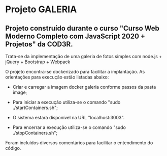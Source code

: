 # Projeto GALERIA
## Projeto construído durante o curso "Curso Web Moderno Completo com JavaScript 2020 + Projetos" da COD3R.

Trata-se da implementação de uma galeria de fotos simples com node.js + jQuery + Bootstrap + Webpack

O projeto encontra-se dockerizado para facilitar a implantação. As orientações para execução estão listadas abaixo:

* Criar e carregar a imagem docker galeria conforme passos da pasta image;

* Para iniciar a execução utiliza-se o comando "sudo ./startContainers.sh";

* O sistema estará disponível na URL "localhost:3003".

* Para encerrar a execução utiliza-se o comando "sudo ./stopContainers.sh";

Foram incluídos diversos comentários para facilitar o entendimento do código.
